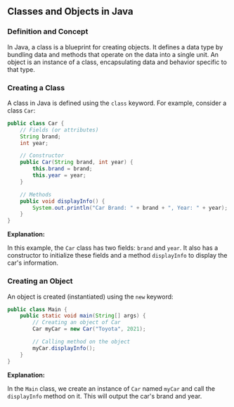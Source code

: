 ## Classes and Objects in Java

### Definition and Concept

In Java, a class is a blueprint for creating objects. It defines a data type by bundling data and methods that operate on the data into a single unit. An object is an instance of a class, encapsulating data and behavior specific to that type.

### Creating a Class

A class in Java is defined using the `class` keyword. For example, consider a class `Car`:

```java
public class Car {
    // Fields (or attributes)
    String brand;
    int year;

    // Constructor
    public Car(String brand, int year) {
        this.brand = brand;
        this.year = year;
    }

    // Methods
    public void displayInfo() {
        System.out.println("Car Brand: " + brand + ", Year: " + year);
    }
}
```

**Explanation:**

In this example, the `Car` class has two fields: `brand` and `year`. It also has a constructor to initialize these fields and a method `displayInfo` to display the car's information.

### Creating an Object

An object is created (instantiated) using the `new` keyword:

```java
public class Main {
    public static void main(String[] args) {
        // Creating an object of Car
        Car myCar = new Car("Toyota", 2021);

        // Calling method on the object
        myCar.displayInfo();
    }
}
```

**Explanation:**

In the `Main` class, we create an instance of `Car` named `myCar` and call the `displayInfo` method on it. This will output the car's brand and year.
